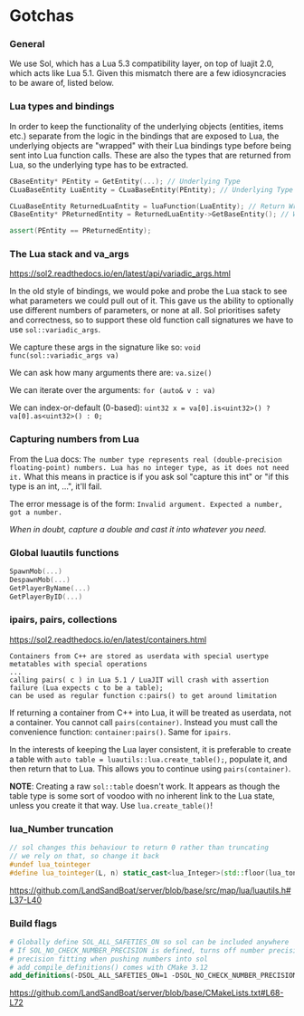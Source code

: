 # Gotchas

### General
We use Sol, which has a Lua 5.3 compatibility layer, on top of luajit 2.0, which acts like Lua 5.1. Given this mismatch there are a few idiosyncracies to be aware of, listed below.

### Lua types and bindings
In order to keep the functionality of the underlying objects (entities, items etc.) separate from the logic in the bindings that are exposed to Lua, the underlying objects are "wrapped" with their Lua bindings type before being sent into Lua function calls. These are also the types that are returned from Lua, so the underlying type has to be extracted.
```cpp
CBaseEntity* PEntity = GetEntity(...); // Underlying Type
CLuaBaseEntity LuaEntity = CLuaBaseEntity(PEntity); // Underlying Type -> Wrapping Type

CLuaBaseEntity ReturnedLuaEntity = luaFunction(LuaEntity); // Return Wrapping Type
CBaseEntity* PReturnedEntity = ReturnedLuaEntity->GetBaseEntity(); // Wrapping Type -> Underlying Type

assert(PEntity == PReturnedEntity);
```

### The Lua stack and va_args
https://sol2.readthedocs.io/en/latest/api/variadic_args.html

In the old style of bindings, we would poke and probe the Lua stack to see what parameters we could pull out of it. This gave us the ability to optionally use different numbers of parameters, or none at all. Sol prioritises safety and correctness, so to support these old function call signatures we have to use `sol::variadic_args`.


We capture these args in the signature like so: `void func(sol::variadic_args va)`

We can ask how many arguments there are: `va.size()`

We can iterate over the arguments: `for (auto& v : va)`

We can index-or-default (0-based): `uint32 x = va[0].is<uint32>() ? va[0].as<uint32>() : 0;`

### Capturing numbers from Lua
From the Lua docs: `The number type represents real (double-precision floating-point) numbers. Lua has no integer type, as it does not need it.`
What this means in practice is if you ask sol "capture this int" or "if this type is an int, ...", it'll fail.

The error message is of the form: `Invalid argument. Expected a number, got a number.`

_When in doubt, capture a double and cast it into whatever you need._

### Global luautils functions

```lua
SpawnMob(...)
DespawnMob(...)
GetPlayerByName(...)
GetPlayerByID(...)
```

### ipairs, pairs, collections
https://sol2.readthedocs.io/en/latest/containers.html
```
Containers from C++ are stored as userdata with special usertype metatables with special operations
...
calling pairs( c ) in Lua 5.1 / LuaJIT will crash with assertion failure (Lua expects c to be a table);
can be used as regular function c:pairs() to get around limitation
```

If returning a container from C++ into Lua, it will be treated as userdata, not a container. You cannot call `pairs(container)`. Instead you must call the convenience function: `container:pairs()`. Same for `ipairs`.

In the interests of keeping the Lua layer consistent, it is preferable to create a table with `auto table = luautils::lua.create_table();`, populate it, and then return that to Lua. This allows you to continue using `pairs(container)`.

**NOTE**: Creating a raw `sol::table` doesn't work. It appears as though the table type is some sort of voodoo with no inherent link to the Lua state, unless you create it that way. Use `lua.create_table()`!

### lua_Number truncation
```cpp
// sol changes this behaviour to return 0 rather than truncating
// we rely on that, so change it back
#undef lua_tointeger
#define lua_tointeger(L, n) static_cast<lua_Integer>(std::floor(lua_tonumber(L, n)))
```
https://github.com/LandSandBoat/server/blob/base/src/map/lua/luautils.h#L37-L40

### Build flags
```cmake
# Globally define SOL_ALL_SAFETIES_ON so sol can be included anywhere
# If SOL_NO_CHECK_NUMBER_PRECISION is defined, turns off number precision and integer
# precision fitting when pushing numbers into sol
# add_compile_definitions() comes with CMake 3.12
add_definitions(-DSOL_ALL_SAFETIES_ON=1 -DSOL_NO_CHECK_NUMBER_PRECISION=1)
```
https://github.com/LandSandBoat/server/blob/base/CMakeLists.txt#L68-L72